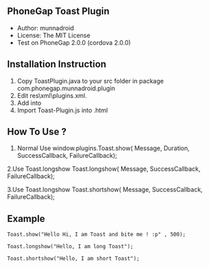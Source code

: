 PhoneGap Toast Plugin
--------------------------

+ Author: munnadroid
+ License: The MIT License
+ Test on PhoneGap 2.0.0 (cordova 2.0.0)


Installation Instruction
--------------------------

1. Copy ToastPlugin.java to your src folder in package com.phonegap.munnadroid.plugin
2. Edit res\xml\plugins.xml. 
3. Add <b><plugin name="ToastPlugin" value="com.phonegap.munnadroid.plugin.ToastPlugin"/>  </b>into <plugins> </plugins>
4. Import Toast-Plugin.js into .html

How To Use ?
---------------

 1. Normal Use
	window.plugins.Toast.show( Message, Duration, SuccessCallback, FailureCallback);
	
 2.Use Toast.longshow
	Toast.longshow( Message, SuccessCallback, FailureCallback); 
	
 3.Use Toast.longshow
		Toast.shortshow( Message, SuccessCallback, FailureCallback);
	
	
Example
----------
	
	Toast.show("Hello Hi, I am Toast and bite me ! :p" , 500);
		
	Toast.longshow("Hello, I am long Toast");
	
	Toast.shortshow("Hello, I am short Toast");
	